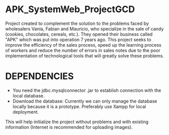 # APK_SystemWeb_ProjectGCD
Project created to complement the solution to the problems faced by wholesalers Vania, Fabian and Mauricio, who specialize in the sale of candy (cookies, chocolates, cereals, etc.). They opened their business called "APK" which was put into operation 7 years ago.
This project seeks to improve the efficiency of the sales process, speed up the learning process of workers and reduce the number of errors in sales notes due to the poor implementation of technological tools that will greatly solve these problems.
# DEPENDENCIES
- You need the jdbc.mysqlconnector .jar to establish connection with the local database.
- Download the database: Currently we can only manage the database locally because it is a prototype. Preferably use Xampp for local deployment.

This will help initialize the project without problems and with existing information (Internet is recommended for uploading images).
